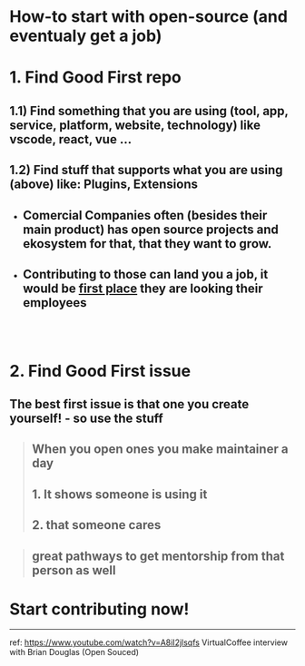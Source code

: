 # How-to start with open-source (and eventualy get a job)
# 1. Find Good First repo
## 1.1) Find something that you **are using** (tool, app, service, platform, website, technology) like vscode, react, vue ...  

## 1.2) Find stuff that **supports** what you are using (above) like: __Plugins__, Extensions
-  ## Comercial Companies often (besides their main product) has open source projects and ekosystem for that, that they want to grow. 



- ## Contributing to those can land you a job, it would be <span style="  text-decoration: underline;;">first place</span> they are looking their employees

<br>
<br>

# 2. Find Good First issue
## The best first issue is that one **you create yourself**! - so use the stuff
> ## When you open ones you make maintainer a day
> ## 1. It shows someone is using it
> ## 2. that someone cares

> ## great pathways to get mentorship from that person as well

# Start contributing now!

---
ref: https://www.youtube.com/watch?v=A8iI2jlsqfs VirtualCoffee interview with Brian Douglas (Open Souced)